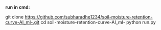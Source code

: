 **run in cmd:** 

git clone https://github.com/subharadhe1234/soil-moisture-retention-curve-AI_ml-.git
cd soil-moisture-retention-curve-AI_ml-
python run.py   
